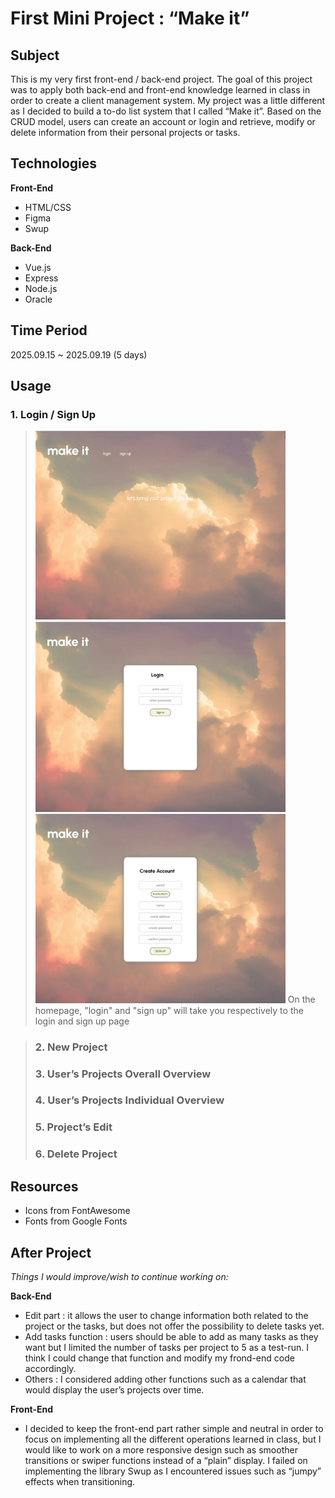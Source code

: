 # First Mini Project : “Make it”  
## Subject  
This is my very first front-end / back-end project.
The goal of this project was to apply both back-end and front-end knowledge learned in class in order to create a client management system.
My project was a little different as I decided to build a to-do list system that I called “Make it”.
Based on the CRUD model, users can create an account or login and retrieve, modify or delete information from their personal projects or tasks.
## Technologies
**Front-End**
+ HTML/CSS
+ Figma
+ Swup

**Back-End**
+ Vue.js
+ Express
+ Node.js
+ Oracle
## Time Period
2025.09.15 ~ 2025.09.19 (5 days)
## Usage
### 1. Login / Sign Up
> <img src="https://raw.githubusercontent.com/aline-rousselinsiv/vue_express/main/illustrations/homepage.png" width="400">
> <img src="https://raw.githubusercontent.com/aline-rousselinsiv/vue_express/main/illustrations/login.png" width="400">
> <img src="https://raw.githubusercontent.com/aline-rousselinsiv/vue_express/main/illustrations/signup.png" width="400">
> On the homepage, "login" and "sign up" will take you respectively to the login and sign up page
>

> ### 2. New Project
>
> ### 3. User’s Projects Overall Overview
> ### 4. User’s Projects Individual Overview
> ### 5. Project’s Edit
> ### 6. Delete Project
## Resources
+ Icons from FontAwesome
+ Fonts from Google Fonts
## After Project
*Things I would improve/wish to continue working on:*

**Back-End**
+ Edit part : it allows the user to change information both related to the project or the tasks, but does not offer the possibility to delete tasks yet.
+ Add tasks function : users should be able to add as many tasks as they want but I limited the number of tasks per project to 5 as a test-run. I think I could change that function and modify my frond-end code accordingly.
+ Others : I considered adding other functions such as a calendar that would display the user’s projects over time.

**Front-End**
+ I decided to keep the front-end part rather simple and neutral in order to focus on implementing all the different operations learned in class, but I would like to work on a more responsive design such as smoother transitions or swiper functions instead of a “plain” display. I failed on implementing the library Swup as I encountered issues such as “jumpy” effects when transitioning.
